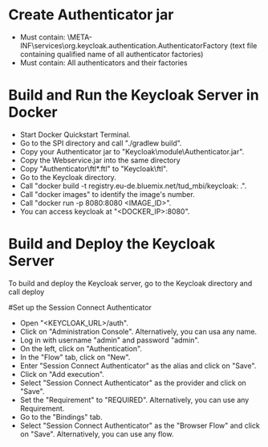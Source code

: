 # Create Authenticator jar
- Must contain: \META-INF\services\org.keycloak.authentication.AuthenticatorFactory (text file containing qualified name of all authenticator factories)
- Must contain: All authenticators and their factories

# Build and Run the Keycloak Server in Docker
- Start Docker Quickstart Terminal.
- Go to the SPI directory and call "./gradlew build".
- Copy your Authenticator jar to "Keycloak\module\Authenticator.jar".
- Copy the Webservice.jar into the same directory
- Copy "Authenticator\ftl\*.ftl" to "Keycloak\ftl".
- Go to the Keycloak directory.
- Call "docker build -t registry.eu-de.bluemix.net/tud_mbi/keycloak:<VERSION> .".
- Call "docker images" to identify the image's number.
- Call "docker run -p 8080:8080 <IMAGE_ID>".
- You can access keycloak at "<DOCKER_IP>:8080".

# Build and Deploy the Keycloak Server
To build and deploy the Keycloak server, go to the Keycloak directory and call deploy

#Set up the Session Connect  Authenticator
- Open "<KEYCLOAK_URL>/auth".
- Click on "Administration Console". Alternatively, you can usa any name.
- Log in with username "admin" and password "admin".
- On the left, click on "Authentication".
- In the "Flow" tab, click on "New".
- Enter "Session Connect Authenticator" as the alias and click on "Save".
- Click on "Add execution".
- Select "Session Connect Authenticator" as the provider and click on "Save".
- Set the "Requirement" to "REQUIRED". Alternatively, you can use any Requirement.
- Go to the "Bindings" tab.
- Select "Session Connect Authenticator" as the "Browser Flow" and click on "Save". Alternatively, you can use any flow.